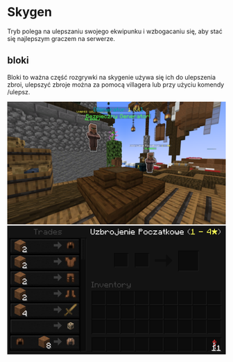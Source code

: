# Skygen
Tryb polega na ulepszaniu swojego ekwipunku i wzbogacaniu się, aby stać się najlepszym graczem na serwerze.

## bloki 
Bloki to ważna część rozgrywki na skygenie używa się ich do ulepszenia zbroi, ulepszyć zbroje można za pomocą villagera lub przy użyciu komendy /ulepsz. 

![skygen](/assets/skygen/bloki.png)
![skygen](/assets/skygen/skygen2.png)

